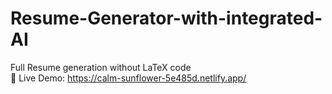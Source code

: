 # Resume-Generator-with-integrated-AI
Full Resume generation without LaTeX code  
🔗 Live Demo: https://calm-sunflower-5e485d.netlify.app/

